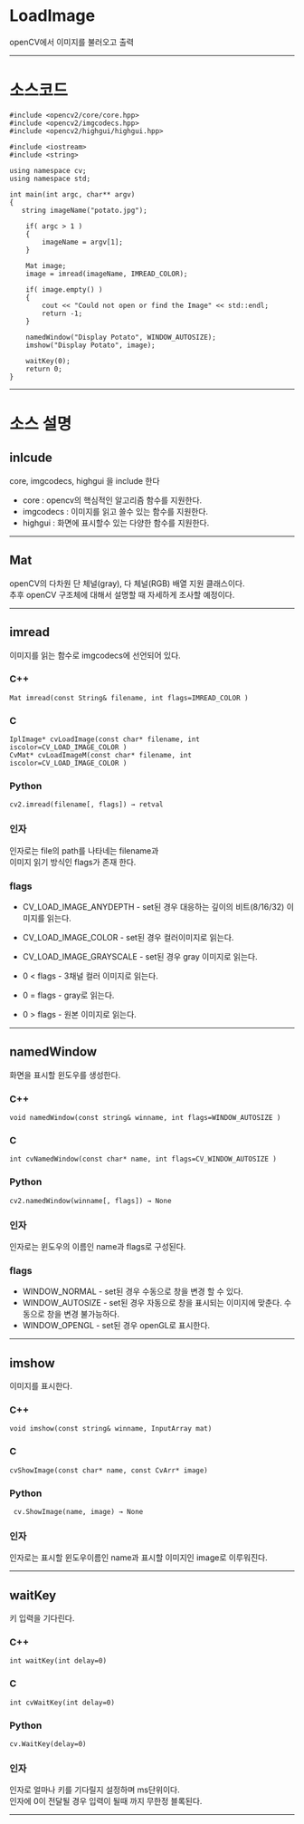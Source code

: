 # LoadImage

openCV에서 이미지를 불러오고 출력

---

# 소스코드

```
#include <opencv2/core/core.hpp>
#include <opencv2/imgcodecs.hpp>
#include <opencv2/highgui/highgui.hpp>

#include <iostream>
#include <string>

using namespace cv;
using namespace std;

int main(int argc, char** argv)
{
   string imageName("potato.jpg");

    if( argc > 1 )
    {
        imageName = argv[1];
    }

    Mat image;
    image = imread(imageName, IMREAD_COLOR);

    if( image.empty() )
    {
        cout << "Could not open or find the Image" << std::endl;
        return -1;
    }

    namedWindow("Display Potato", WINDOW_AUTOSIZE);
    imshow("Display Potato", image);

    waitKey(0);
    return 0;
}
```
---

#  소스 설명

## inlcude

core, imgcodecs, highgui 을 include 한다<br>
- core        : opencv의 핵심적인 알고리즘 함수를 지원한다.<br>
- imgcodecs   : 이미지를 읽고 쓸수 있는 함수를 지원한다.<br>
- highgui     : 화면에 표시할수 있는 다양한 함수를 지원한다.<br>

---

## Mat

openCV의 다차원 단 체널(gray), 다 체널(RGB) 배열 지원 클래스이다.<br>
추후 openCV 구조체에 대해서 설명할 때 자세하게 조사할 예정이다. <br>

---

## imread

이미지를 읽는 함수로 imgcodecs에 선언되어 있다.<br>

### C++
    Mat imread(const String& filename, int flags=IMREAD_COLOR )

### C
    IplImage* cvLoadImage(const char* filename, int iscolor=CV_LOAD_IMAGE_COLOR )
    CvMat* cvLoadImageM(const char* filename, int iscolor=CV_LOAD_IMAGE_COLOR )

### Python
    cv2.imread(filename[, flags]) → retval


### 인자
인자로는 file의 path를 나타네는 filename과<br>
이미지 읽기 방식인 flags가 존재 한다.<br>


### flags

- CV_LOAD_IMAGE_ANYDEPTH - set된 경우 대응하는 깊이의 비트(8/16/32) 이미지를 읽는다.
- CV_LOAD_IMAGE_COLOR - set된 경우 컬러이미지로 읽는다.
- CV_LOAD_IMAGE_GRAYSCALE - set된 경우 gray 이미지로 읽는다.


- 0 < flags - 3채널 컬러 이미지로 읽는다.
- 0 = flags - gray로 읽는다.
- 0 > flags - 원본 이미지로 읽는다.

---

## namedWindow

화면을 표시할 윈도우를 생성한다. <br>

### C++
    void namedWindow(const string& winname, int flags=WINDOW_AUTOSIZE )

### C
    int cvNamedWindow(const char* name, int flags=CV_WINDOW_AUTOSIZE )

### Python
    cv2.namedWindow(winname[, flags]) → None


### 인자
인자로는 윈도우의 이름인 name과 flags로 구성된다.<br>

### flags

- WINDOW_NORMAL - set된 경우 수동으로 창을 변경 할 수 있다.
- WINDOW_AUTOSIZE - set된 경우 자동으로 창을 표시되는 이미지에 맞춘다.
수동으로 창을 변경 불가능하다.
- WINDOW_OPENGL - set된 경우 openGL로 표시한다.

---

## imshow

이미지를 표시한다.<br>

### C++
    void imshow(const string& winname, InputArray mat)

### C
    cvShowImage(const char* name, const CvArr* image)

### Python
     cv.ShowImage(name, image) → None


### 인자
인자로는 표시할 윈도우이름인 name과 표시할 이미지인 image로 이루워진다.

---

## waitKey

키 입력을 기다린다.<br>

### C++
    int waitKey(int delay=0)

### C
    int cvWaitKey(int delay=0)

### Python
    cv.WaitKey(delay=0)

### 인자
인자로 얼마나 키를 기다릴지 설정하며 ms단위이다. <br>
인자에 0이 전달될 경우 입력이 될때 까지 무한정 블록된다.<br>

---
